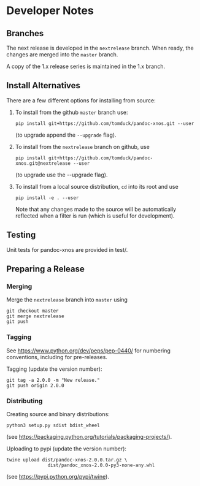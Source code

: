 
Developer Notes
===============

Branches
--------

The next release is developed in the `nextrelease` branch.  When ready, the changes are merged into the `master` branch.

A copy of the 1.x release series is maintained in the 1.x branch.


Install Alternatives
--------------------

There are a few different options for installing from source:
    
1) To install from the github `master` branch use:

       pip install git+https://github.com/tomduck/pandoc-xnos.git --user

   (to upgrade append the `--upgrade` flag).

2) To install from the `nextrelease` branch on github, use

       pip install git+https://github.com/tomduck/pandoc-xnos.git@nextrelease --user

   (to upgrade use the --upgrade flag).

3) To install from a local source distribution, `cd` into its root
   and use

       pip install -e . --user

   Note that any changes made to the source will be automatically
   reflected when a filter is run (which is useful for development).


Testing
-------

Unit tests for pandoc-xnos are provided in test/.


Preparing a Release
-------------------

### Merging ####

Merge the `nextrelease` branch into `master` using

    git checkout master
    git merge nextrelease
    git push


### Tagging ###

See https://www.python.org/dev/peps/pep-0440/ for numbering conventions, including for pre-releases.
    
Tagging  (update the version number):

    git tag -a 2.0.0 -m "New release."
    git push origin 2.0.0


### Distributing ###

Creating source and binary distributions:

    python3 setup.py sdist bdist_wheel

(see https://packaging.python.org/tutorials/packaging-projects/).
    
Uploading to pypi (update the version number):

    twine upload dist/pandoc-xnos-2.0.0.tar.gz \
                   dist/pandoc_xnos-2.0.0-py3-none-any.whl

(see https://pypi.python.org/pypi/twine).
